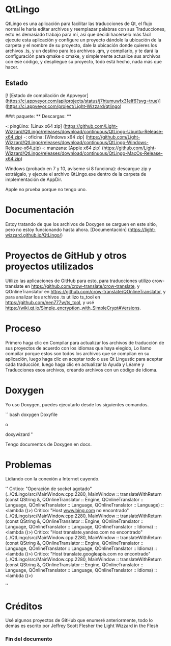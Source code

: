 # QtLingo

QtLingo es una aplicación para facilitar las traducciones de Qt,
el flujo normal le haría editar archivos y reemplazar palabras con sus Traducciones,
esto es demasiado trabajo para mí,
así que decidí hacérselo más fácil
ejecute esta aplicación y configure un proyecto dándole la ubicación de la carpeta y el nombre de su proyecto,
dale la ubicación donde quieres los archivos .ts,
y un destino para los archivos .qm,
y compilarlo,
y te dará la configuración para qmake o cmake,
y simplemente actualice sus archivos con ese código,
y despliegue su proyecto,
todo está hecho, nada más que hacer.

## Estado

[! [Estado de compilación de Appveyor] (https://ci.appveyor.com/api/projects/status/j7htumuwfx31elf6?svg=true)] (https://ci.appveyor.com/project/Light-Wizzard/qtlingo)

###: paquete: ** Descargas: **

-: pingüino: [Linux x64 zip] (https://github.com/Light-Wizzard/QtLingo/releases/download/continuous/QtLingo-Ubuntu-Release-x64.zip)
-: oficina: [Windows x64 zip] (https://github.com/Light-Wizzard/QtLingo/releases/download/continuous/QtLingo-Windows-Release-x64.zip)
-: manzana: [Apple x64 zip] (https://github.com/Light-Wizzard/QtLingo/releases/download/continuous/QtLingo-MacOs-Release-x64.zip)

Windows (probado en 7 y 10, avíseme si 8 funciona): descargue zip y extráigalo,
y ejecute el archivo QtLingo.exe dentro de la carpeta de implementación de AppDir.

Apple no prueba porque no tengo uno.

# Documentación

Estoy tratando de que los archivos de Doxygen se carguen en este sitio, pero no estoy funcionando hasta ahora.
[Documentación] (https://light-wizzard.github.io/QtLingo/)

# Proyectos de GitHub y otros proyectos utilizados

Utilizo las aplicaciones de GitHub para esto,
para traducciones utilizo crow-translate en https://github.com/crow-translate/crow-translate,
y QOnlineTranslator en https://github.com/crow-translate/QOnlineTranslator,
y para analizar los archivos .ts utilizo ts_tool en https://github.com/nen777w/ts_tool,
y usé https://wiki.qt.io/Simple_encryption_with_SimpleCrypt#Versions.

# Proceso

Primero haga clic en Compilar para actualizar los archivos de traducción de sus proyectos de acuerdo con los idiomas que haya elegido,
Lo llamo compilar porque estos son todos los archivos que se compilan en su aplicación,
luego haga clic en aceptar todo o use Qt Lingustic para aceptar cada traducción,
luego haga clic en actualizar la Ayuda y Léame y Traducciones esos archivos,
creando archivos con un código de idioma.

# Doxygen

Yo uso Doxygen, puedes ejecutarlo desde los siguientes comandos.

`` bash
doxygen Doxyfile

o

doxywizard
''

Tengo documentos de Doxygen en docs.

# Problemas

Lidiando con la conexión a Internet cayendo.

''
Crítico: "Operación de socket agotado" (../QtLingo/src/MainWindow.cpp:2280, MainWindow :: translateWithReturn (const QString &, QOnlineTranslator :: Engine, QOnlineTranslator :: Language, QOnlineTranslator :: Language, QOnlineTranslator :: Language) :: <lambda ()>)
Crítico: "Host www.bing.com no encontrado" (../QtLingo/src/MainWindow.cpp:2280, MainWindow :: translateWithReturn (const QString &, QOnlineTranslator :: Engine, QOnlineTranslator :: Language, QOnlineTranslator :: Language, QOnlineTranslator :: Idioma) :: <lambda ()>)
Crítico: "Host translate.yandex.com no encontrado" (../QtLingo/src/MainWindow.cpp:2280, MainWindow :: translateWithReturn (const QString &, QOnlineTranslator :: Engine, QOnlineTranslator :: Language, QOnlineTranslator :: Language, QOnlineTranslator :: Idioma) :: <lambda ()>)
Crítico: "Host translate.googleapis.com no encontrado" (../QtLingo/src/MainWindow.cpp:2280, MainWindow :: translateWithReturn (const QString &, QOnlineTranslator :: Engine, QOnlineTranslator :: Language, QOnlineTranslator :: Language, QOnlineTranslator :: Idioma) :: <lambda ()>)

''

# Créditos

Usé algunos proyectos de GitHub que enumeré anteriormente, todo lo demás es
escrito por Jeffrey Scott Flesher the Light Wizzard in the Flesh

### Fin del documento